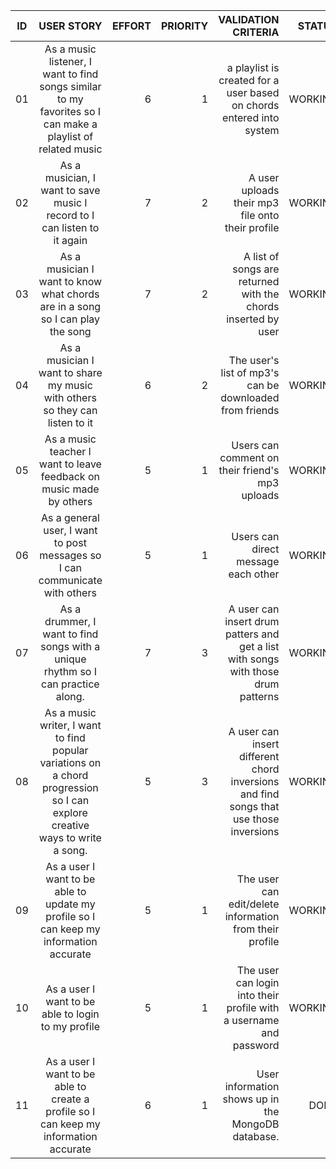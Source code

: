 
| ID            | USER STORY            | EFFORT  | PRIORITY | VALIDATION CRITERIA | STATUS|
| ------------- |:---------------------:| -------:|---------:|--------------------:|------:|
| 01     | As a music listener, I want to find songs similar to my favorites so I can make a playlist of related music | 6   |     1     | a playlist is created for a user based on chords entered into system | WORKING |
| 02 | As a musician, I want to save music I record to I can listen to it again | 7 | 2 | A user uploads their mp3 file onto their profile | WORKING |
| 03 | As a musician I want to know what chords are in a song so I can play the song | 7 | 2 | A list of songs are returned with the chords inserted by user | WORKING |
| 04 | As a musician I want to share my music with others so they can listen to it | 6 | 2 | The user's list of mp3's can be downloaded from friends | WORKING |
| 05 | As a music teacher I want to leave feedback on music made by others | 5 | 1 | Users can comment on their friend's mp3 uploads | WORKING |
| 06 | As a general user, I want to post messages so I can communicate with others | 5 | 1 | Users can direct message each other | WORKING |
| 07 | As a drummer, I want to find songs with a unique rhythm so I can practice along. | 7 | 3 | A user can insert drum patters and get a list with songs with those drum patterns | WORKING |
| 08 | As a music writer, I want to find popular variations on a chord progression so I can explore creative ways to write a song. | 5 | 3 | A user can insert different chord inversions and find songs that use those inversions | WORKING |
| 09 | As a user I want to be able to update my profile so I can keep my information accurate | 5 | 1 | The user can edit/delete information from their profile | WORKING |
| 10 | As a user I want to be able to login to my profile | 5 | 1 | The user can login into their profile with a username and password | WORKING |
| 11 | As a user I want to be able to create a profile so I can keep my information accurate | 6 | 1 | User information shows up in the MongoDB database. | DONE |
